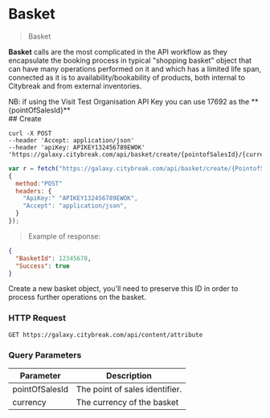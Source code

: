 # Basket

> Basket

**Basket** calls are the most complicated in the API workflow as they encapsulate the booking process in typical "shopping basket" object that can have many operations performed on it and which has a limited life span, connected as it is to availability/bookability of products, both internal to Citybreak and from external inventories.

<aside class="notice">NB: if using the Visit Test Organisation API Key you can use 17692 as the **{pointOfSalesId}**</aside>
## Create

```shell
curl -X POST 
--header 'Accept: application/json' 
--header 'apiKey: APIKEY132456789EWOK' 
'https://galaxy.citybreak.com/api/basket/create/{pointofSalesId}/{currency}'
```

```javascript
var r = fetch("https://galaxy.citybreak.com/api/basket/create/{PointofSalesId}/{Currency}",
{
  method:"POST"
  headers: {
    "ApiKey:" "APIKEY132456789EWOK",
    "Accept": "application/json",
  }  
});
```

> Example of response:

```json
{
  "BasketId": 12345678,
  "Success": true
}
```

Create a new basket object, you'll need to preserve this ID in order to process further operations on the basket.

### HTTP Request

`GET https://galaxy.citybreak.com/api/content/attribute`

### Query Parameters

Parameter | Description
--------- | -----------
pointOfSalesId | The point of sales identifier.
currency | The currency of the basket
